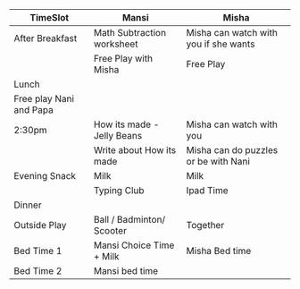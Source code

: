 |TimeSlot   | Mansi     | Misha     |
|-----------|-----------|-----------|
| After Breakfast| Math Subtraction worksheet | Misha can watch with you if she wants|
| | Free Play with Misha | Free Play|
| Lunch | ||
| Free play Nani and Papa| | |
| 2:30pm | How its made - Jelly Beans | Misha can watch with you | 
| | Write about How its made | Misha can do puzzles or be with Nani
| Evening Snack | Milk | Milk |
| | Typing Club | Ipad Time|
| Dinner | | |
| Outside Play | Ball / Badminton/ Scooter | Together|
| Bed Time 1 | Mansi Choice Time + Milk | Misha Bed time|
| Bed Time 2 | Mansi bed time| |
